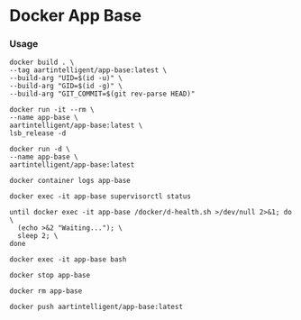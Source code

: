 # Docker App Base

### Usage

```shell
docker build . \
--tag aartintelligent/app-base:latest \
--build-arg "UID=$(id -u)" \
--build-arg "GID=$(id -g)" \
--build-arg "GIT_COMMIT=$(git rev-parse HEAD)"
```

```shell
docker run -it --rm \
--name app-base \
aartintelligent/app-base:latest \
lsb_release -d
```

```shell
docker run -d \
--name app-base \
aartintelligent/app-base:latest
```

```shell
docker container logs app-base
```

```shell
docker exec -it app-base supervisorctl status
```

```shell
until docker exec -it app-base /docker/d-health.sh >/dev/null 2>&1; do \
  (echo >&2 "Waiting..."); \
  sleep 2; \
done
```

```shell
docker exec -it app-base bash
```

```shell
docker stop app-base
```

```shell
docker rm app-base
```

```shell
docker push aartintelligent/app-base:latest
```
